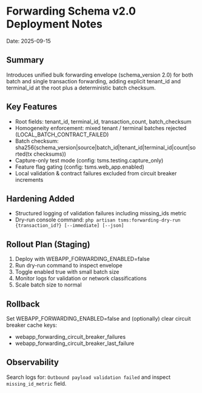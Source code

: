 # Forwarding Schema v2.0 Deployment Notes

Date: 2025-09-15

## Summary
Introduces unified bulk forwarding envelope (schema_version 2.0) for both batch and single transaction forwarding, adding explicit tenant_id and terminal_id at the root plus a deterministic batch checksum.

## Key Features
- Root fields: tenant_id, terminal_id, transaction_count, batch_checksum
- Homogeneity enforcement: mixed tenant / terminal batches rejected (LOCAL_BATCH_CONTRACT_FAILED)
- Batch checksum: sha256(schema_version|source|batch_id|tenant_id|terminal_id|count|sorted(tx checksums))
- Capture-only test mode (config: tsms.testing.capture_only)
- Feature flag gating (config: tsms.web_app.enabled)
- Local validation & contract failures excluded from circuit breaker increments

## Hardening Added
- Structured logging of validation failures including missing_ids metric
- Dry-run console command: `php artisan tsms:forwarding-dry-run {transaction_id?} [--immediate] [--json]`

## Rollout Plan (Staging)
1. Deploy with WEBAPP_FORWARDING_ENABLED=false
2. Run dry-run command to inspect envelope
3. Toggle enabled true with small batch size
4. Monitor logs for validation or network classifications
5. Scale batch size to normal

## Rollback
Set WEBAPP_FORWARDING_ENABLED=false and (optionally) clear circuit breaker cache keys:
- webapp_forwarding_circuit_breaker_failures
- webapp_forwarding_circuit_breaker_last_failure

## Observability
Search logs for: `Outbound payload validation failed` and inspect `missing_id_metric` field.
